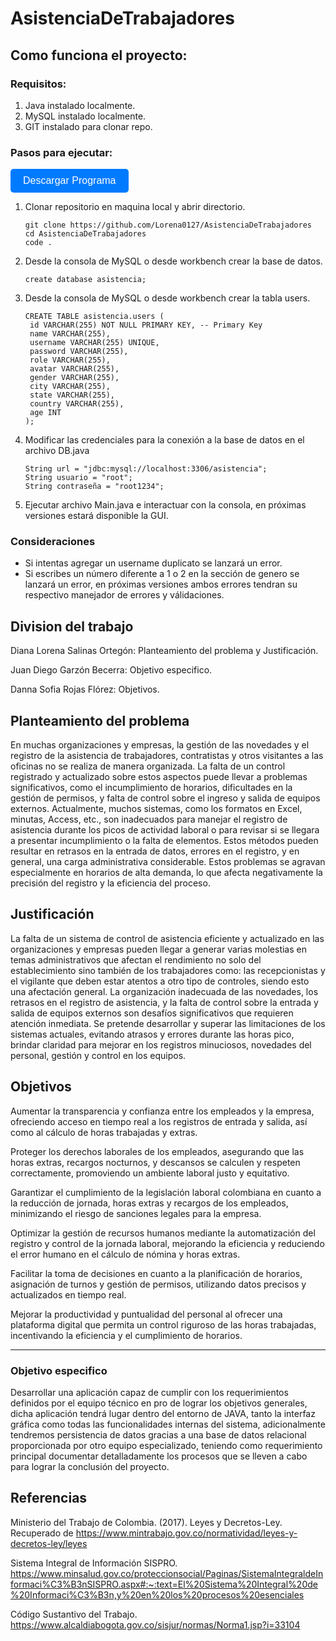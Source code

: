 # AsistenciaDeTrabajadores

## Como funciona el proyecto:

### Requisitos:

1. Java instalado localmente.
2. MySQL instalado localmente.
3. GIT instalado para clonar repo.

### Pasos para ejecutar:

<a href="./asistencia/target/asistencia-1.jar" download>
    <button style="background-color: #007BFF; color: white; border: none; padding: 10px 20px; text-align: center; font-size: 16px; border-radius: 5px; cursor: pointer;">
        Descargar Programa
    </button>
</a>

1.  Clonar repositorio en maquina local y abrir directorio.

    ```
    git clone https://github.com/Lorena0127/AsistenciaDeTrabajadores
    cd AsistenciaDeTrabajadores
    code .
    ```

2.  Desde la consola de MySQL o desde workbench crear la base de datos.
    ```
    create database asistencia;
    ```
3.  Desde la consola de MySQL o desde workbench crear la tabla users.
    ```
    CREATE TABLE asistencia.users (
     id VARCHAR(255) NOT NULL PRIMARY KEY, -- Primary Key
     name VARCHAR(255),
     username VARCHAR(255) UNIQUE,
     password VARCHAR(255),
     role VARCHAR(255),
     avatar VARCHAR(255),
     gender VARCHAR(255),
     city VARCHAR(255),
     state VARCHAR(255),
     country VARCHAR(255),
     age INT
    );
    ```
4.  Modificar las credenciales para la conexión a la base de datos en el archivo DB.java

    ```
    String url = "jdbc:mysql://localhost:3306/asistencia";
    String usuario = "root";
    String contraseña = "root1234";
    ```

5.  Ejecutar archivo Main.java e interactuar con la consola, en próximas versiones estará disponible la GUI.

### Consideraciones

- Si intentas agregar un username duplicato se lanzará un error.
- Si escribes un número diferente a 1 o 2 en la sección de genero se lanzará un error, en próximas versiones ambos errores tendran su respectivo manejador de errores y válidaciones.

## Division del trabajo

Diana Lorena Salinas Ortegón: Planteamiento del problema y Justificación.

Juan Diego Garzón Becerra: Objetivo especifico.

Danna Sofia Rojas Flórez: Objetivos.

## Planteamiento del problema

En muchas organizaciones y empresas, la gestión de las novedades y el registro de la asistencia de trabajadores, contratistas y otros visitantes a las oficinas no se realiza de manera organizada. La falta de un control registrado y actualizado sobre estos aspectos puede llevar a problemas significativos, como el incumplimiento de horarios, dificultades en la gestión de permisos, y falta de control sobre el ingreso y salida de equipos externos.
Actualmente, muchos sistemas, como los formatos en Excel, minutas, Access, etc., son inadecuados para manejar el registro de asistencia durante los picos de actividad laboral o para revisar si se llegara a presentar incumplimiento o la falta de elementos. Estos métodos pueden resultar en retrasos en la entrada de datos, errores en el registro, y en general, una carga administrativa considerable. Estos problemas se agravan especialmente en horarios de alta demanda, lo que afecta negativamente la precisión del registro y la eficiencia del proceso.

## Justificación

La falta de un sistema de control de asistencia eficiente y actualizado en las organizaciones y empresas pueden llegar a generar varias molestias en temas administrativos que afectan el rendimiento no solo del establecimiento sino también de los trabajadores como: las recepcionistas y el vigilante que deben estar atentos a otro tipo de controles, siendo esto una afectación general. La organización inadecuada de las novedades, los retrasos en el registro de asistencia, y la falta de control sobre la entrada y salida de equipos externos son desafíos significativos que requieren atención inmediata.
Se pretende desarrollar y superar las limitaciones de los sistemas actuales, evitando atrasos y errores durante las horas pico, brindar claridad para mejorar en los registros minuciosos, novedades del personal, gestión y control en los equipos.

## Objetivos

Aumentar la transparencia y confianza entre los empleados y la empresa, ofreciendo acceso en tiempo real a los registros de entrada y salida, así como al cálculo de horas trabajadas y extras.

Proteger los derechos laborales de los empleados, asegurando que las horas extras, recargos nocturnos, y descansos se calculen y respeten correctamente, promoviendo un ambiente laboral justo y equitativo.

Garantizar el cumplimiento de la legislación laboral colombiana en cuanto a la reducción de jornada, horas extras y recargos de los empleados, minimizando el riesgo de sanciones legales para la empresa.

Optimizar la gestión de recursos humanos mediante la automatización del registro y control de la jornada laboral, mejorando la eficiencia y reduciendo el error humano en el cálculo de nómina y horas extras.

Facilitar la toma de decisiones en cuanto a la planificación de horarios, asignación de turnos y gestión de permisos, utilizando datos precisos y actualizados en tiempo real.

Mejorar la productividad y puntualidad del personal al ofrecer una plataforma digital que permita un control riguroso de las horas trabajadas, incentivando la eficiencia y el cumplimiento de horarios.

---

### Objetivo especifico

Desarrollar una aplicación capaz de cumplir con los requerimientos definidos por el equipo técnico en pro de lograr los objetivos generales, dicha aplicación tendrá lugar dentro del entorno de JAVA, tanto la interfaz gráfica como todas las funcionalidades internas del sistema, adicionalmente tendremos persistencia de datos gracias a una base de datos relacional proporcionada por otro equipo especializado, teniendo como requerimiento principal documentar detalladamente los procesos que se lleven a cabo para lograr la conclusión del proyecto.

## Referencias

Ministerio del Trabajo de Colombia. (2017). Leyes y Decretos-Ley.
Recuperado de https://www.mintrabajo.gov.co/normatividad/leyes-y-decretos-ley/leyes

Sistema Integral de Información SISPRO.
https://www.minsalud.gov.co/proteccionsocial/Paginas/SistemaIntegraldeInformaci%C3%B3nSISPRO.aspx#:~:text=El%20Sistema%20Integral%20de%20Informaci%C3%B3n,y%20en%20los%20procesos%20esenciales

Código Sustantivo del Trabajo.
https://www.alcaldiabogota.gov.co/sisjur/normas/Norma1.jsp?i=33104
